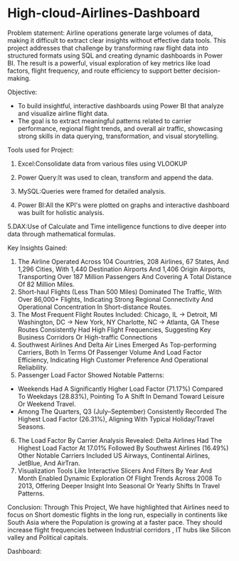 # High-cloud-Airlines-Dashboard

Problem statement:
Airline operations generate large volumes of data, making it difficult to extract clear insights without effective data tools. This project addresses that challenge by transforming raw flight data into structured formats using SQL and creating dynamic dashboards in Power BI. The result is a powerful, visual exploration of key metrics like load factors, flight frequency, and route efficiency to support better decision-making.


Objective:
- To build insightful, interactive dashboards using Power BI that analyze and visualize airline flight data. 
- The goal is to extract meaningful patterns related to carrier performance, regional flight trends, and overall air traffic, showcasing strong skills in data querying, transformation, and visual storytelling.


Tools used for Project:
1. Excel:Consolidate data from various files using VLOOKUP

2. Power Query:It was used to clean, transform and append the data.

3. MySQL:Queries were framed for detailed analysis.

4. Power BI:All the KPI's were plotted on graphs and interactive dashboard was built for holistic analysis.

5.DAX:Use of Calculate and Time intelligence functions to dive deeper into data through mathematical formulas.

Key Insights Gained:
1. The Airline Operated Across 104 Countries, 208 Airlines, 67 States, And 1,296 Cities, With 1,440 Destination Airports And 1,406 Origin Airports, Transporting Over 187 Million Passengers And Covering A Total Distance Of 82 Million Miles.
2. Short-haul Flights (Less Than 500 Miles) Dominated The Traffic, With Over 86,000+ Flights, Indicating Strong Regional Connectivity And Operational Concentration In Short-distance Routes.
3. The Most Frequent Flight Routes Included:
Chicago, IL → Detroit, MI
Washington, DC → New York, NY
Charlotte, NC → Atlanta, GA These Routes Consistently Had High Flight Frequencies, Suggesting Key Business Corridors Or High-traffic Connections
4. Southwest Airlines And Delta Air Lines Emerged As Top-performing Carriers, Both In Terms Of Passenger Volume And Load Factor Efficiency, Indicating High Customer Preference And Operational Reliability.
5. Passenger Load Factor Showed Notable Patterns:
- Weekends Had A Significantly Higher Load Factor (71.17%) Compared To Weekdays (28.83%), Pointing To A Shift In Demand Toward Leisure Or Weekend Travel.
- Among The Quarters, Q3 (July–September) Consistently Recorded The Highest Load Factor (26.31%), Aligning With Typical Holiday/Travel Seasons.
6. The Load Factor By Carrier Analysis Revealed:
Delta Airlines Had The Highest Load Factor At 17.01%
Followed By Southwest Airlines (16.49%)
Other Notable Carriers Included US Airways, Continental Airlines, JetBlue, And AirTran.
7. Visualization Tools Like Interactive Slicers And Filters By Year And Month Enabled Dynamic Exploration Of Flight Trends Across 2008 To 2013, Offering Deeper Insight Into Seasonal Or Yearly Shifts In Travel Patterns.

Conclusion:
Through This Project, We have highlighted that Airlines need to focus on Short domestic flights in the long run, especially in continents like South Asia where the Population is growing at a faster pace. They should increase flight frequencies between Industrial corridors , IT hubs like Silicon valley and Political capitals.

Dashboard:






